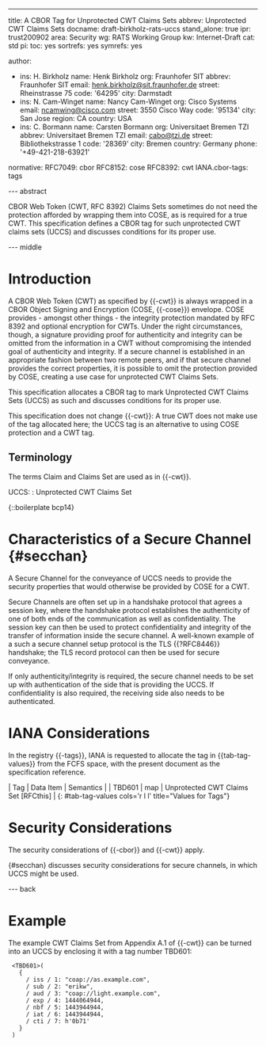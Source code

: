 ---
title: A CBOR Tag for Unprotected CWT Claims Sets
abbrev: Unprotected CWT Claims Sets
docname: draft-birkholz-rats-uccs
stand_alone: true
ipr: trust200902
area: Security
wg: RATS Working Group
kw: Internet-Draft
cat: std
pi:
  toc: yes
  sortrefs: yes
  symrefs: yes

author:
- ins: H. Birkholz
  name: Henk Birkholz
  org: Fraunhofer SIT
  abbrev: Fraunhofer SIT
  email: henk.birkholz@sit.fraunhofer.de
  street: Rheinstrasse 75
  code: '64295'
  city: Darmstadt
- ins: N. Cam-Winget
  name: Nancy Cam-Winget
  org: Cisco Systems
  email: ncamwing@cisco.com
  street: 3550 Cisco Way
  code: '95134'
  city: San Jose
  region: CA
  country: USA
- ins: C. Bormann
  name: Carsten Bormann
  org: Universitaet Bremen TZI
  abbrev: Universitaet Bremen TZI
  email: cabo@tzi.de
  street: Bibliothekstrasse 1
  code: '28369'
  city: Bremen
  country: Germany
  phone: '+49-421-218-63921'

normative:
  RFC7049: cbor
  RFC8152: cose
  RFC8392: cwt
  IANA.cbor-tags: tags
  
--- abstract

CBOR Web Token (CWT, RFC 8392) Claims Sets sometimes do not need the protection afforded by wrapping them into COSE, as is required for a true CWT.  This specification defines a CBOR tag for such unprotected CWT claims sets (UCCS) and discusses conditions for its proper use.

--- middle

# Introduction

A CBOR Web Token (CWT) as specified by {{-cwt}} is always wrapped in a CBOR Object Signing and Encryption (COSE, {{-cose}}) envelope. COSE provides - amongst other things - the integrity protection mandated by RFC 8392 and optional encryption for CWTs. Under the right circumstances, though, a signature providing proof for authenticity and integrity can be omitted from the information in a CWT without compromising the intended goal of authenticity and integrity. If a secure channel is established in an appropriate fashion between two remote peers, and if that secure channel provides the correct properties, it is possible to omit the protection provided by COSE, creating a use case for unprotected CWT Claims Sets.

This specification allocates a CBOR tag to mark Unprotected CWT Claims Sets (UCCS) as such and discusses conditions for its proper use.

This specification does not change {{-cwt}}: A true CWT does not make use of the tag allocated here; the UCCS tag is an alternative to using COSE protection and a CWT tag.

## Terminology

The terms Claim and Claims Set are used as in {{-cwt}}.

UCCS:
: Unprotected CWT Claims Set

{::boilerplate bcp14}

# Characteristics of a Secure Channel {#secchan}

A Secure Channel for the conveyance of UCCS needs to provide the security properties that would otherwise be provided by COSE for a CWT.

Secure Channels are often set up in a handshake protocol that agrees a session key, where the handshake protocol establishes the authenticity of one of both ends of the communication as well as confidentiality.  The session key can then be used to protect confidentiality and integrity of the transfer of information inside the secure channel.  A well-known example of a such a secure channel setup protocol is the TLS {{?RFC8446}} handshake; the TLS record protocol can then be used for secure conveyance.

If only authenticity/integrity is required, the secure channel needs to be set up with authentication of the side that is providing the UCCS.  If confidentiality is also required, the receiving side also needs to be authenticated.

IANA Considerations
============

In the registry {{-tags}},
IANA is requested to allocate the tag in {{tab-tag-values}} from the
FCFS space, with the present document as the specification reference.

| Tag    | Data Item | Semantics                            |
| TBD601 | map       | Unprotected CWT Claims Set [RFCthis] |
{: #tab-tag-values cols='r l l' title="Values for Tags"}


Security Considerations
============

The security considerations of {{-cbor}} and {{-cwt}} apply.

{#secchan} discusses security considerations for secure channels, in which UCCS might be used.

--- back

# Example

The example CWT Claims Set from Appendix A.1 of {{-cwt}} can be turned into an UCCS by enclosing it with a tag number TBD601:

~~~~
 <TBD601>(
   {
     / iss / 1: "coap://as.example.com",
     / sub / 2: "erikw",
     / aud / 3: "coap://light.example.com",
     / exp / 4: 1444064944,
     / nbf / 5: 1443944944,
     / iat / 6: 1443944944,
     / cti / 7: h'0b71'
   }
 )
~~~~
